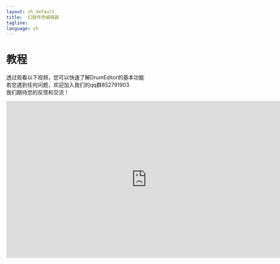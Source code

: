 ```yaml
---
layout: zh_default
title:  幻鼓传奇编辑器
tagline: 
language: zh
---
```


# 教程

透过观看以下视频，您可以快速了解DrumEditor的基本功能  
若您遇到任何问题，欢迎加入我们的qq群852791903  
我们期待您的反馈和交流！  

<iframe width="750" height="420" src="https://player.bilibili.com/player.html?aid=921848986&bvid=BV1yu4y1g7ZN&cid=1355278177&p=1" title="Bilibili video player" frameborder="0" allow="accelerometer; autoplay; clipboard-write; encrypted-media; gyroscope; picture-in-picture; web-share" allowfullscreen></iframe>